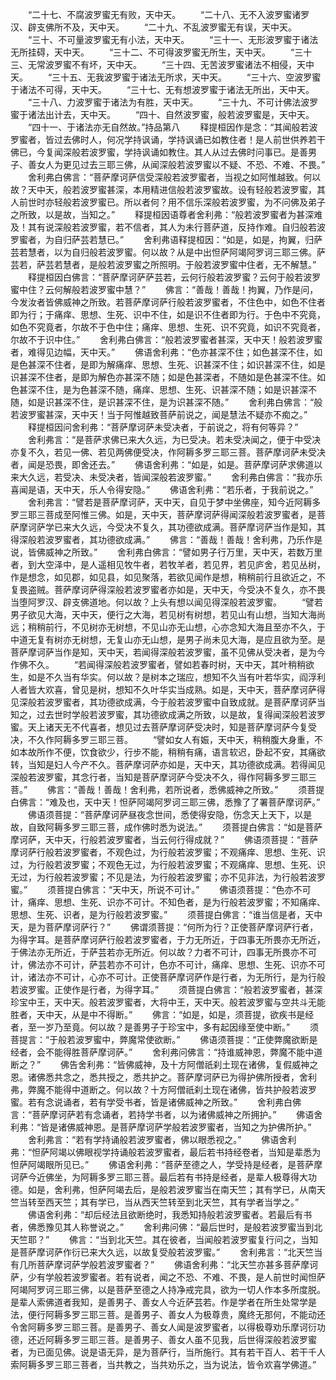 <!-- { "loadSidebar": true } -->
　　“二十七、不腐波罗蜜无有败，天中天。
　　“二十八、无不入波罗蜜诸罗汉、辟支佛所不及，天中天。
　　“二十九、不乱波罗蜜无有误，天中天。
　　“三十、不可量波罗蜜无有小法，天中天。
　　“三十一、无形波罗蜜于诸法无所挂碍，天中天。
　　“三十二、不可得波罗蜜无所生，天中天。
　　“三十三、无常波罗蜜不有坏，天中天。
　　“三十四、无苦波罗蜜诸法不相侵，天中天。
　　“三十五、无我波罗蜜于诸法无所求，天中天。
　　“三十六、空波罗蜜于诸法不可得，天中天。
　　“三十七、无有想波罗蜜于诸法无所出，天中天。
　　“三十八、力波罗蜜于诸法为有胜，天中天。
　　“三十九、不可计佛法波罗蜜于诸法出计去，天中天。
　　“四十、自然波罗蜜，般若波罗蜜是，天中天。
　　“四十一、于诸法亦无自然故。”持品第八
　　释提桓因作是念：“其闻般若波罗蜜者，皆过去佛时人，何况学持讽诵，学持讽诵已如教住者！是人前世供养若干佛已，今复闻深般若波罗蜜，学持讽诵如教住。其人从过去佛时问事已。是善男子、善女人为更见过去三耶三佛，从闻深般若波罗蜜以不疑、不恐、不难、不畏。”
　　舍利弗白佛言：“菩萨摩诃萨信受深般若波罗蜜者，当视之如阿惟越致。何以故？天中天，般若波罗蜜甚深，本用精进信般若波罗蜜故。设有轻般若波罗蜜，其人前世时亦轻般若波罗蜜已。所以者何？用不信乐深般若波罗蜜，为不问佛及弟子之所致，以是故，当知之。”
　　释提桓因语尊者舍利弗：“般若波罗蜜者为甚深难及！其有说深般若波罗蜜，若不信者，其人为未行菩萨道，反持作难。自归般若波罗蜜者，为自归萨芸若慧已。”
　　舍利弗语释提桓因：“如是，如是，拘翼，归萨芸若慧者，以为自归般若波罗蜜。何以故？从是中出怛萨阿竭阿罗诃三耶三佛。萨芸若，萨芸若慧者，是般若波罗蜜之所照明。于般若波罗蜜中住者，无不解慧。”
　　释提桓因白佛言：“菩萨摩诃萨萨芸若，云何行般若波罗蜜？云何于般若波罗蜜中住？云何解般若波罗蜜中慧？”
　　佛言：“善哉！善哉！拘翼，乃作是问，今发汝者皆佛威神之所致。若菩萨摩诃萨行般若波罗蜜者，不住色中，如色不住者即为行；于痛痒、思想、生死、识中不住，如是识不住者即为行。于色中不究竟，如色不究竟者，尔故不于色中住；痛痒、思想、生死、识不究竟，如识不究竟者，尔故不于识中住。”
　　舍利弗白佛言：“般若波罗蜜者甚深，天中天！般若波罗蜜者，难得见边幅，天中天。”
　　佛语舍利弗：“色亦甚深不住；如色甚深不住，如是色甚深不住者，是即为解痛痒、思想、生死、识甚深不住；如识甚深不住，如是识甚深不住者，是即为解色亦甚深不随；如是色甚深者，不随如是色甚深不住。如色甚深不住，是为色甚深不随，痛痒、思想、生死、识甚深不随；如是识甚深不随，如是识甚深不住，是识甚深不住，是为识甚深不随。”
　　舍利弗白佛言：“般若波罗蜜甚深，天中天！当于阿惟越致菩萨前说之，闻是慧法不疑亦不痴之。”
　　释提桓因问舍利弗：“菩萨摩诃萨未受决者，于前说之，将有何等异？”
　　舍利弗言：“是菩萨求佛已来大久远，为已受决。若未受决闻之，便于中受决亦复不久，若见一佛、若见两佛便受决，作阿耨多罗三耶三菩。菩萨摩诃萨未受决者，闻是恐畏，即舍还去。”
　　佛语舍利弗：“如是，如是。菩萨摩诃萨求佛道以来大久远，若受决、未受决者，皆闻深般若波罗蜜。”
　　舍利弗白佛言：“我亦乐喜闻是语，天中天，乐人令得安隐。”
　　佛语舍利弗：“若乐者，于我前说之。”
　　舍利弗言：“譬若是菩萨摩诃萨，天中天，自见于梦中坐佛座，知今近阿耨多罗三耶三菩成至阿惟三佛。如是，天中天，菩萨摩诃萨得闻深般若波罗蜜者，是菩萨摩诃萨学已来大久远，今受决不复久，其功德欲成满。菩萨摩诃萨当作是知，其得深般若波罗蜜者，其功德欲成满。”
　　佛言：“善哉！善哉！舍利弗，乃乐作是说，皆佛威神之所致。”
　　舍利弗白佛言：“譬如男子行万里，天中天，若数万里者，到大空泽中，是人遥相见牧牛者，若牧羊者，若见界，若见庐舍，若见丛树，作是想念，如见郡，如见县，如见聚落，若欲见闻作是想，稍稍前行且欲近之，不复畏盗贼。菩萨摩诃萨得深般若波罗蜜者亦如是，天中天，今受决不复久，亦不畏当堕阿罗汉、辟支佛道地。何以故？上头有想以闻见得深般若波罗蜜。
　　“譬若男子欲见大海，天中天，便行之大海，若见树有树想，若见山有山想，当知大海尚远；稍稍前行，不见树亦无树想，不见山亦无山想，心亦念知大海且至亦不久，于中道无复有树亦无树想，无复山亦无山想，是男子尚未见大海，是应且欲为至。是菩萨摩诃萨当作是知，天中天，若闻得深般若波罗蜜，虽不见佛从受决者，是为今作佛不久。
　　“若闻得深般若波罗蜜者，譬如若春时树，天中天，其叶稍稍欲生，如是不久当有华实。何以故？是树本之瑞应，想知不久当有叶若华实，阎浮利人者皆大欢喜，曾见是树，想知不久叶华实当成熟。如是，天中天，菩萨摩诃萨得见深般若波罗蜜者，其功德欲成满，今于般若波罗蜜中自致成就。是菩萨摩诃萨当知之，过去世时学般若波罗蜜，其功德欲成满之所致，以是故，复得闻深般若波罗蜜。天上诸天无不代喜者，想见过去菩萨摩诃萨受决时，知是菩萨摩诃萨今复受决，不久作阿耨多罗三耶三菩。
　　“譬如女人有娠，天中天，稍稍腹大身重，不如本故所作不便，饮食欲少，行步不能，稍稍有痛，语言软迟，卧起不安，其痛欲转，当知是妇人今产不久。菩萨摩诃萨亦如是，天中天，其功德欲成满。若得闻见深般若波罗蜜，其念行者，当知是菩萨摩诃萨今受决不久，得作阿耨多罗三耶三菩。”
　　佛言：“善哉！善哉！舍利弗，若所说者，悉佛威神之所致。”
　　须菩提白佛言：“难及也，天中天！怛萨阿竭阿罗诃三耶三佛，悉豫了了署菩萨摩诃萨。”
　　佛语须菩提：“菩萨摩诃萨昼夜念世间，悉使得安隐，伤念天上天下，以是故，自致阿耨多罗三耶三菩，成作佛时悉为说法。”
　　须菩提白佛言：“如是菩萨摩诃萨，天中天，行般若波罗蜜者，当云何行得成就？”
　　佛语须菩提：“菩萨摩诃萨行般若波罗蜜者，不观色过，为行般若波罗蜜；不观痛痒、思想、生死、识过，为行般若波罗蜜；不观色无过，为行般若波罗蜜；不观痛痒、思想、生死、识无过，为行般若波罗蜜；不见是法，为行般若波罗蜜；亦不见非法，为行般若波罗蜜。”
　　须菩提白佛言：“天中天，所说不可计。”
　　佛语须菩提：“色亦不可计，痛痒、思想、生死、识亦不可计。不知色者，是为行般若波罗蜜；不知痛痒、思想、生死、识者，是为行般若波罗蜜。”
　　须菩提白佛言：“谁当信是者，天中天，是为菩萨摩诃萨行？”
　　佛谓须菩提：“何所为行？正使菩萨摩诃萨行者，为得字耳。是菩萨摩诃萨行般若波罗蜜者，于力无所近，于四事无所畏亦无所近，于佛法亦无所近，于萨芸若亦无所近。何以故？力者不可计，四事无所畏亦不可计，佛法亦不可计，萨芸若亦不可计，色亦不可计，痛痒、思想、生死、识亦不可计，诸法亦不可计，心亦不可计。正使菩萨摩诃萨作是行者，为无所行，是为行般若波罗蜜。正使作是行者，为得字耳。”
　　须菩提白佛言：“般若波罗蜜者，甚深珍宝中王，天中天。般若波罗蜜者，大将中王，天中天。般若波罗蜜与空共斗无能胜者，天中天，从是中不得断。”
　　佛言：“如是，如是，须菩提，欲疾书是经者，至一岁乃至竟。何以故？是善男子于珍宝中，多有起因缘至使中断。”
　　须菩提言：“于般若波罗蜜中，弊魔常使欲断。”
　　佛语须菩提：“正使弊魔欲断是经者，会不能得胜菩萨摩诃萨。”
　　舍利弗问佛言：“持谁威神恩，弊魔不能中道断之？”
　　佛告舍利弗：“皆佛威神，及十方阿僧祇刹土现在诸佛，复假威神之恩。诸佛悉共念之，悉共授之，悉共护之。菩萨摩诃萨已为得护佛所授者，舍利弗，弊魔不能得中道断之。何以故？十方阿僧祇刹土现在诸佛，皆共护般若波罗蜜。若有念说诵者，若有学受书者，皆是诸佛威神之所致。”
　　舍利弗白佛言：“菩萨摩诃萨若有念诵者，若持学书者，以为诸佛威神之所拥护。”
　　佛语舍利弗：“皆是诸佛威神恩。是菩萨摩诃萨学般若波罗蜜者，当知之为护佛所护。”
　　舍利弗言：“若有学持诵般若波罗蜜者，佛以眼悉视之。”
　　佛语舍利弗：“怛萨阿竭以佛眼视学持诵般若波罗蜜者，最后若书持经卷者，当知是辈悉为怛萨阿竭眼所见已。”
　　佛语舍利弗：“菩萨至德之人，学受持是经者，是菩萨摩诃萨今近佛坐，为阿耨多罗三耶三菩。最后若有书持是经者，是辈人极尊得大功德。如是，舍利弗，怛萨阿竭去后，是般若波罗蜜当在南天竺；其有学已，从南天竺当转至西天竺；其有学已，当从西天竺转至到北天竺，其有学者当学之。”
　　佛语舍利弗：“却后经法且欲断绝时，我悉知持般若波罗蜜者。若最后有书者，佛悉豫见其人称誉说之。”
　　舍利弗问佛：“最后世时，是般若波罗蜜当到北天竺耶？”
　　佛言：“当到北天竺。其在彼者，当闻般若波罗蜜复行问之，当知是菩萨摩诃萨作衍已来大久远，以故复受般若波罗蜜。”
　　舍利弗言：“北天竺当有几所菩萨摩诃萨学般若波罗蜜者？”
　　佛语舍利弗：“北天竺亦甚多菩萨摩诃萨，少有学般若波罗蜜者。若有说者，闻之不恐、不难、不畏，是人前世时闻怛萨阿竭阿罗诃三耶三佛，以是菩萨至德之人持净戒完具，欲为一切人作本多所度脱。是辈人索佛道者我知，是善男子、善女人今近萨芸若。作是学者在所生处常学是法，便行阿耨多罗三耶三菩。是善男子、善女人为极尊贵，魔终无那何，不能动还令舍阿耨多罗三耶三菩。是善男子、善女人闻是波罗蜜者，以得极尊劝乐摩诃衍功德，还近阿耨多罗三耶三菩。是善男子、善女人虽不见我，后世得深般若波罗蜜者，为已面见佛。说是语无异，是为菩萨行，当所施行。其有若干百人、若干千人索阿耨多罗三耶三菩者，当共教之，当共劝乐之，当为说法，皆令欢喜学佛道。”
